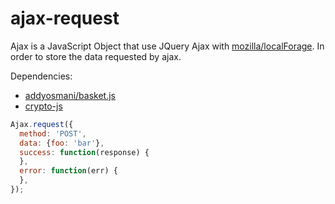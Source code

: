 # ajax-request

Ajax is a JavaScript Object that use JQuery Ajax with [mozilla/localForage](https://github.com/mozilla/localForage). In order to store the data requested by ajax.

Dependencies:
- [addyosmani/basket.js](https://github.com/addyosmani/basket.js)
- [crypto-js](https://code.google.com/p/crypto-js/)

```javascript
Ajax.request({
  method: 'POST',
  data: {foo: 'bar'},
  success: function(response) {
  },
  error: function(err) {
  },
});
```
